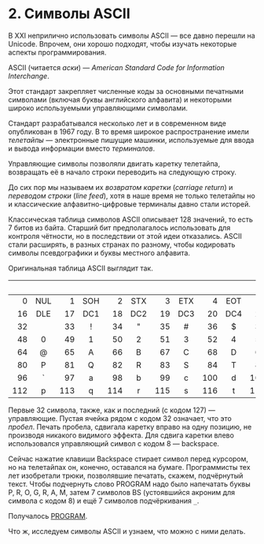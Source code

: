 # 2. Символы ASCII

В XXI неприлично использовать символы ASCII — все давно перешли на Unicode.
Впрочем, они хорошо подходят, чтобы изучать некоторые аспекты программирования.

ASCII (читается *аски*) — *American Standard Code for Information Interchange*.

Этот стандарт закрепляет численные коды за основными печатными символами (включая буквы английского алфавита) и некоторыми широко используемыми управляющими символами.

Стандарт разрабатывался несколько лет и в современном виде опубликован в 1967 году.
В то время широкое распространение имели *телетайпы* — электронные пишущие машинки, используемые для ввода и вывода информации вместо *терминалов*.

Управляющие символы позволяли двигать каретку телетайпа, возвращать её в начало строки переводить на следующую строку.

До сих пор мы называем их *возвратом каретки* (*carriage return*) и *переводом строки* (*line feed*), хотя в наше время не только телетайпы но и классические алфавитно-цифровые терминалы давно стали исторей.

Классическая таблица символов ASCII описывает 128 значений, то есть 7 битов из байта. Старший бит предполагалось использовать для контроля чётности, но в последствии от этой идеи отказались. ASCII стали расширять, в разных странах по разному, чтобы кодировать символы псевдографики и буквы местного алфавита.

Оригинальная таблица ASCII выглядит так.

| | | | | | | | | | | | | | | | | | | | | | | | | | | | | | | | |
|----:|:---:|----:|:---:|----:|:---:|----:|:---:|----:|:---:|----:|:---:|----:|:---:|----:|:---:|----:|:---:|----:|:---:|----:|:---:|----:|:---:|----:|:---:|----:|:---:|----:|:---:|----:|:---:|
|  0|NUL|  1|SOH|  2|STX|  3|ETX|  4|EOT|  5|ENQ|  6|ACK|  7|BEL|  8| BS|  9| HT| 10| LF| 11| VT| 12| FF| 13| CR| 14| SO| 15| SI|
| 16|DLE| 17|DC1| 18|DC2| 19|DC3| 20|DC4| 21|NAK| 22|SYN| 23|ETB| 24|CAN| 25| EM| 26|SUB| 27|ESC| 28| FS| 29| GS| 30| RS| 31| US|
| 32|   | 33| ! | 34| " | 35| # | 36| $ | 37| % | 38| & | 39| ' | 40| ( | 41| ) | 42| * | 43| + | 44| , | 45| - | 46| . | 47| / |
| 48| 0 | 49| 1 | 50| 2 | 51| 3 | 52| 4 | 53| 5 | 54| 6 | 55| 7 | 56| 8 | 57| 9 | 58| : | 59| ; | 60| < | 61| = | 62| > | 63| ? |
| 64| @ | 65| A | 66| B | 67| C | 68| D | 69| E | 70| F | 71| G | 72| H | 73| I | 74| J | 75| K | 76| L | 77| M | 78| N | 79| O |
| 80| P | 81| Q | 82| R | 83| S | 84| T | 85| U | 86| V | 87| W | 88| X | 89| Y | 90| Z | 91| [ | 92| \ | 93| ] | 94| ^ | 95| _ |
| 96| ` | 97| a | 98| b | 99| c |100| d |101| e |102| f |103| g |104| h |105| i |106| j |107| k |108| l |109| m |110| n |111| o |
|112| p |113| q |114| r |115| s |116| t |117| u |118| v |119| w |120| x |121| y |122| z |123| { |124| \||125| } |126| ~ |127|DEL|

Первые 32 символа, также, как и последний (с кодом 127) — управляющие. Пустая ячейка рядом с кодом 32 означает, что это *пробел*.
Печать пробела, сдвигала каретку вправо на одну позицию, не производя никакого видимого эффекта. Для сдвига каретки влево использовался управляющий символ с кодом 8 — backspace.

Сейчас нажатие клавиши Backspace стирает символ перед курсором, но на телетайпах он, конечно, оставался на бумаге.
Программисты тех лет изобретали трюки, позволявшие печатать, скажем, подчёрнутый текст.
Чтобы подчернуть слово PROGRAM надо было напечатать буквы P, R, O, G, R, A, M, затем 7 символов BS (устоявшийся акроним для символа с кодом 8) и ещё 7 символов подчёркивания `_`.

Получалось <u>PROGRAM</u>.

Что ж, исследуем символы ASCII и узнаем, что можно с ними делать.
